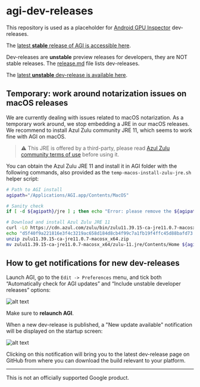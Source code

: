 # agi-dev-releases

This repository is used as a placeholder for [Android GPU Inspector](https://gpuinspector.dev) dev-releases.

The [latest **stable** release of AGI is accessible here](https://github.com/google/agi/releases/latest).

Dev-releases are **unstable** preview releases for developers, they are NOT
stable releases. The [release.md](releases.md) file lists dev-releases.

The [latest **unstable** dev-release is available
here](https://github.com/google/agi-dev-releases/releases/latest).

## Temporary: work around notarization issues on macOS releases

We are currently dealing with issues related to macOS notarization. As a
temporary work around, we stop embedding a JRE in our macOS releases. We
recommend to install Azul Zulu community JRE 11, which seems to work fine with
AGI on macOS.

> :warning: This JRE is offered by a third-party, please read [Azul Zulu
> community terms of
> use](https://www.azul.com/products/zulu-and-zulu-enterprise/zulu-terms-of-use/)
> before using it.

You can obtain the Azul Zulu JRE 11 and install it in AGI folder with the
following commands, also provided as the `temp-macos-install-zulu-jre.sh` helper
script:

```sh
# Path to AGI install
agipath="/Applications/AGI.app/Contents/MacOS"

# Sanity check
if [ -d ${agipath}/jre ] ; then echo "Error: please remove the ${agipath}/jre directory before running this script" ; exit 1 ; fi

# Download and install Azul Zulu JRE 11
curl -LO https://cdn.azul.com/zulu/bin/zulu11.39.15-ca-jre11.0.7-macosx_x64.zip
echo "d5f40f9a221816e3f4c3219ac658d184d8cb4f99c7a1fb19f4ffc45d88bafd73  zulu11.39.15-ca-jre11.0.7-macosx_x64.zip" | shasum -c
unzip zulu11.39.15-ca-jre11.0.7-macosx_x64.zip
mv zulu11.39.15-ca-jre11.0.7-macosx_x64/zulu-11.jre/Contents/Home ${agipath}/jre
```

## How to get notifications for new dev-releases

Launch AGI, go to the `Edit -> Preferences` menu, and tick both “Automatically
check for AGI updates” and “Include unstable developer releases” options:

![alt text](https://github.com/google/agi-dev-releases/raw/master/images/preferences-menu.png "Screenshot of AGI preferences menu")

Make sure to **relaunch AGI**.

When a new dev-release is published, a "New update available" notification will
be displayed on the startup screen:

![alt text](https://github.com/google/agi-dev-releases/raw/master/images/new-update.png "Screenshot of AGI startup screen with 'New update available' notification")

Clicking on this notification will bring you to the latest dev-release page on
GitHub from where you can download the build relevant to your platform.

---

This is not an officially supported Google product.
